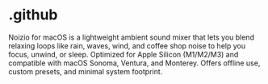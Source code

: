 # .github
Noizio for macOS is a lightweight ambient sound mixer that lets you blend relaxing loops like rain, waves, wind, and coffee shop noise to help you focus, unwind, or sleep. Optimized for Apple Silicon (M1/M2/M3) and compatible with macOS Sonoma, Ventura, and Monterey. Offers offline use, custom presets, and minimal system footprint.
